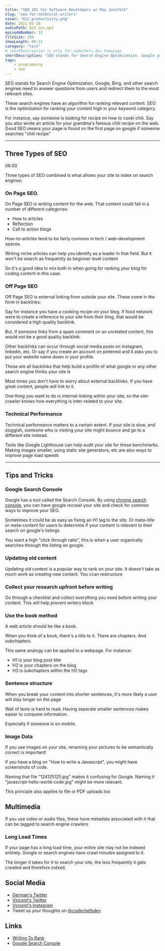```yaml
---
title: "SEO 101 for Software Developers w/ Roy Jossfolk"
slug: "seo-for-technical-writers"
cover: "012_productivity.png"
date: 2021-03-10
audioPath: 013_seo.mp3
episodeNumber: 13
fileSize: 156
showLength: 68:11
category: "tech"
# shortDescription is only for codechefs.dev homepage
shortDescription: "SEO stands for Search Engine Optimization. Google and Bing need to answer questions from users and redirect them to the most relevant sites. Good SEO is optimizing your content to appear in these searches"
tags:
    - programming
    - seo
---
```


SEO stands for Search Engine Optimization. Google, Bing, and other search engines need to answer questions from users and redirect them to the most relevant sites. 

These search engines have an algorithm for ranking relevant content. SEO is the optimization for ranking your content high in your keyword category. 

For instance, say someone is looking for recipe on how to cooki chili. Say you also wrote an article for your grandma's famous chili recipe on the web. Good SEO means your page is found on the first page on google if someone searches "chili recipe"

<hr/>

## Three Types of SEO

06:00

Three types of SEO combined is what allows your site to index on search engines:

### On Page SEO.

On Page SEO is writing content for the web. That content could fall in a number of different categories:

- How to articles
- Reflection
- Call to action blogs

How-to-articles tend to be fairly common in tech / web-development spaces.

Writing niche articles can help you identify as a leader in that field. But it won't be search as frequently as beginner level content

So it's a good idea to mix both in when going for ranking your blog for coding content in this case.

### Off Page SEO

Off Page SEO is external linking from outside your site. These come in the form in backlinks:

Say for instance you have a cooking recipe on your blog. If food network were to create a reference to your site from their blog, that would be considered a high quality backlink. 

But, if someone links from a spam comment on an unrelated content, this would not be a good quality backlink.

Other backlinks can occur through social media posts on instagram, linkedin, etc. Or say if you create an account on pinterest and it asks you to put your website name down in your profile. 

Those are all backlinks that help build a profile of what google or any other search engine thinks your site is

Most times you don't have to worry about external backlinks. If you have great content, people will link to it.

One thing you want to do is internal-linking within your site, so the site-crawler knows how everything is inter-related to your site.

### Technical Performance

Technical performance matters to a certain extent. If your site is slow, and sluggish, someone who is visiting your site might bounce and go to a different site instead.

Tools like Google Lighthouse can help audit your site for these benchmarks. Making images smaller, using static site generators, etc are also ways to improve page load speeds

<hr/>

## Tips and Tricks

### Google Search Console

Google has a tool called the Search Console. By using [chrome search console](https://search.google.com/search-console/about), you can have google recrawl your site and check for common ways to improve your SEO.

Sometimes it could be as easy as fixing an H1 tag to the site. Or meta-title or meta-content for users to determine if your content is relevant to their search on google's listings. 

You want a high "click through ratio", this is when a user organically searches through the listing on google. 

### Updating old content

Updating old content is a popular way to rank on your site. It doesn't take as much work as creating new content. You ccan restructure 

### Collect your research upfront before writing

Go through a checklist and collect everything you need before writing your content. This will help prevent writers block

### Use the book method

A web article should be like a book.

When you think of a book, there's a title to it. There are chapters. And subchapters.

This same analogy can be applied to a webpage. For instance:

- H1 is your blog post title
- H2 is your chapters on the blog
- H3 is subchapters within the H2 tags

### Sentence structure

When you break your content into shorter sentences, it's more likely a user will stay longer on the page

Wall of texts is hard to read. Having seperate smaller sentences makes easier to consume information.

Especially if someone is on mobile.

### Image Data

If you use images on your site, renaming your pictures to be semantically correct is important!

If you have a blog on "How to write a Javascript", you might have screenshots of code. 

Naming that file "124125125.jpg" makes it confusing for Google. Naming it "javascript-hello-world-code.jpg" might be more relevant.

This principle also applies to file or PDF uploads too

## Multimedia

If you use video or audio files, these have metadata associated with it that can be tagged to search engine crawlers

### Long Load Times

If your page has a long load time, your entire site may not be indexed entirely. Google or search engines have crawl minutes assigned to it. 

The longer it takes for it to search your site, the less frequently it gets crawled and therefore indxed.

## Social Media

- [German's Twitter](https://twitter.com/germangamgon)
- [Vincent's Twitter](https://twitter.com/vincentntang)
- [Vincent's Instagram](https://instagram.com/vincentntang)
- Tweet us your thoughts on [@codechefsdev](https://twitter.com/codechefsdev)

## Links

- [Writing To Rank](https://www.writingtorank.com/)
- [Google Search Console](https://search.google.com/search-console/about)
